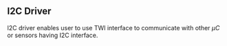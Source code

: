 ## I2C Driver
I2C driver enables user to use TWI interface to communicate with other _μC_ or sensors having I2C interface.
